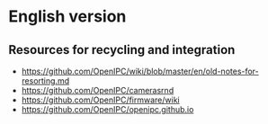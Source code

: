 # English version

## Resources for recycling and integration

* https://github.com/OpenIPC/wiki/blob/master/en/old-notes-for-resorting.md
* https://github.com/OpenIPC/camerasrnd
* https://github.com/OpenIPC/firmware/wiki
* https://github.com/OpenIPC/openipc.github.io

